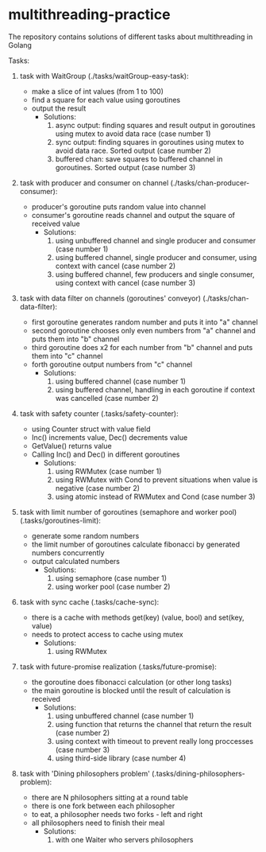 # multithreading-practice
The repository contains solutions of different tasks about multithreading in Golang

Tasks:
1. task with WaitGroup (./tasks/waitGroup-easy-task):
   - make a slice of int values (from 1 to 100)
   - find a square for each value using goroutines
   - output the result
     - Solutions:
       1. async output: finding squares and result output in goroutines using mutex to avoid data race (case number 1)
       2. sync output: finding squares in goroutines using mutex to avoid data race. Sorted output (case number 2)
       3. buffered chan: save squares to buffered channel in goroutines. Sorted output (case number 3)

2. task with producer and consumer on channel (./tasks/chan-producer-consumer):
   - producer's goroutine puts random value into channel
   - consumer's goroutine reads channel and output the square of received value
     - Solutions:
       1. using unbuffered channel and single producer and consumer (case number 1)
       2. using buffered channel, single producer and consumer, using context with cancel (case number 2)
       3. using buffered channel, few producers and single consumer, using context with cancel (case number 3)

3. task with data filter on channels (goroutines' conveyor) (./tasks/chan-data-filter):
   - first goroutine generates random number and puts it into "a" channel
   - second goroutine chooses only even numbers from "a" channel and puts them into "b" channel
   - third goroutine does x2 for each number from "b" channel and puts them into "c" channel
   - forth goroutine output numbers from "c" channel
     - Solutions:
       1. using buffered channel (case number 1)
       2. using buffered channel, handling in each goroutine if context was cancelled (case number 2)

4. task with safety counter (.tasks/safety-counter):
   - using Counter struct with value field
   - Inc() increments value, Dec() decrements value
   - GetValue() returns value
   - Calling Inc() and Dec() in different goroutines
      - Solutions:
        1. using RWMutex (case number 1)
        2. using RWMutex with Cond to prevent situations when value is negative (case number 2)
        3. using atomic instead of RWMutex and Cond (case number 3)

5. task with limit number of goroutines (semaphore and worker pool) (.tasks/goroutines-limit):
   - generate some random numbers
   - the limit number of goroutines calculate fibonacci by generated numbers concurrently
   - output calculated numbers
      - Solutions:
        1. using semaphore (case number 1)
        2. using worker pool (case number 2)

6. task with sync cache (.tasks/cache-sync):
   - there is a cache with methods get(key) (value, bool) and set(key, value)
   - needs to protect access to cache using mutex
      - Solutions:
        1. using RWMutex

7. task with future-promise realization (.tasks/future-promise):
   - the goroutine does fibonacci calculation (or other long tasks)
   - the main goroutine is blocked until the result of calculation is received
      - Solutions:
        1. using unbuffered channel (case number 1)
        2. using function that returns the channel that return the result (case number 2)
        3. using context with timeout to prevent really long proccesses (case number 3)
        4. using third-side library (case number 4)

8. task with 'Dining philosophers problem' (.tasks/dining-philosophers-problem):
   - there are N philosophers sitting at a round table
   - there is one fork between each philosopher
   - to eat, a philosopher needs two forks - left and right
   - all philosophers need to finish their meal
      - Solutions:
        1. with one Waiter who servers philosophers